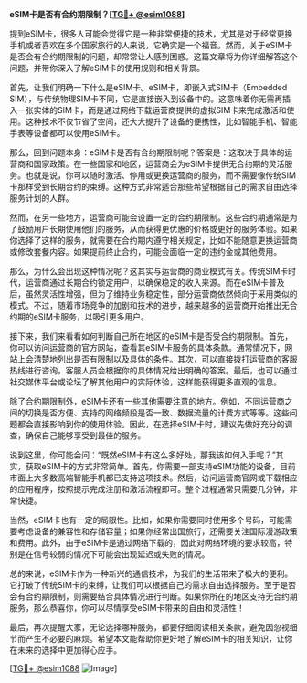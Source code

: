 **eSIM卡是否有合约期限制？[[TG💪+ @esim1088](https://t.me/s/esim1088)]**

提到eSIM卡，很多人可能会觉得它是一种非常便捷的技术，尤其是对于经常更换手机或者喜欢在多个国家旅行的人来说，它确实是一个福音。然而，关于eSIM卡是否会有合约期限制的问题，却常常让人感到困惑。这篇文章将为你详细解答这个问题，并带你深入了解eSIM卡的使用规则和相关背景。

首先，让我们明确一下什么是eSIM卡。eSIM卡，即嵌入式SIM卡（Embedded SIM），与传统物理SIM卡不同，它是直接嵌入到设备中的。这意味着你无需再插入一张实体的SIM卡，而是通过网络下载运营商提供的虚拟SIM卡来完成激活和使用。这种技术不仅节省了空间，还大大提升了设备的便携性，比如智能手机、智能手表等设备都可以使用eSIM卡。

那么，回到问题本身：eSIM卡是否有合约期限制呢？答案是：这取决于具体的运营商和国家政策。在一些国家和地区，运营商会为eSIM卡提供无合约期的灵活服务。也就是说，你可以随时激活、停用或更换运营商的服务，而不需要像传统SIM卡那样受到长期合约的束缚。这种方式非常适合那些希望根据自己的需求自由选择服务计划的人群。

然而，在另一些地方，运营商可能会设置一定的合约期限制。这些合约期通常是为了鼓励用户长期使用他们的服务，从而获得更优惠的价格或更好的服务体验。如果你选择了这样的服务，就需要在合约期内遵守相关规定，比如不能随意更换运营商或修改套餐内容。如果提前终止合约，可能会面临一定的违约金或其他费用。

那么，为什么会出现这种情况呢？这其实与运营商的商业模式有关。传统SIM卡时代，运营商通过长期合约锁定用户，以确保稳定的收入来源。而在eSIM卡普及后，虽然灵活性增强，但为了维持业务稳定性，部分运营商依然倾向于采用类似的模式。不过，随着市场竞争的加剧和技术的进步，越来越多的运营商开始推出无合约期的eSIM卡服务，以吸引更多用户。

接下来，我们来看看如何判断自己所在地区的eSIM卡是否受合约期限制。首先，你可以访问运营商的官方网站，查看其eSIM卡服务的具体条款。通常情况下，网站上会清楚地列出是否有限制以及具体的条件。其次，可以直接拨打运营商的客服热线进行咨询，客服人员会根据你的具体情况给出明确的答案。最后，也可以通过社交媒体平台或论坛了解其他用户的实际体验，这样能获得更多直观的信息。

除了合约期限制外，eSIM卡还有一些其他需要注意的地方。例如，不同运营商之间的切换是否方便、支持的网络频段是否一致、数据流量的计费方式等等。这些问题都会直接影响到你的使用体验。因此，在选择eSIM卡时，建议先做好充分的调查，确保自己能够享受到最佳的服务。

说到这里，你可能会问：“既然eSIM卡有这么多好处，那我该如何入手呢？”其实，获取eSIM卡的方式非常简单。首先，你需要一部支持eSIM功能的设备，目前市面上大多数高端智能手机都已支持这项技术。然后，访问运营商官网或下载相应的应用程序，按照提示完成注册和激活流程即可。整个过程通常只需要几分钟，非常快捷。

当然，eSIM卡也有一定的局限性。比如，如果你需要同时使用多个号码，可能需要考虑设备的兼容性和存储容量；如果你经常出国旅行，还需要关注国际漫游政策和费用。此外，由于eSIM卡是通过网络下载的，因此对网络环境的要求较高，特别是在信号较弱的情况下可能会出现延迟或失败的情况。

总的来说，eSIM卡作为一种新兴的通信技术，为我们的生活带来了极大的便利。它打破了传统SIM卡的束缚，让我们可以根据自己的需求自由选择服务。至于是否会有合约期限制，则需要结合具体情况进行判断。如果你所在的地区支持无合约期服务，那么恭喜你，你可以尽情享受eSIM卡带来的自由和灵活性！

最后，再次提醒大家，无论选择哪种服务，都要仔细阅读相关条款，避免因忽视细节而产生不必要的麻烦。希望本文能帮助你更好地了解eSIM卡的相关知识，让你在未来的选择中更加得心应手。

[[TG💪+ @esim1088](https://t.me/s/esim1088) ![Image](https://i.postimg.cc/4NQfJmqS/Snipaste-2025-05-13-00-14-12.png)]